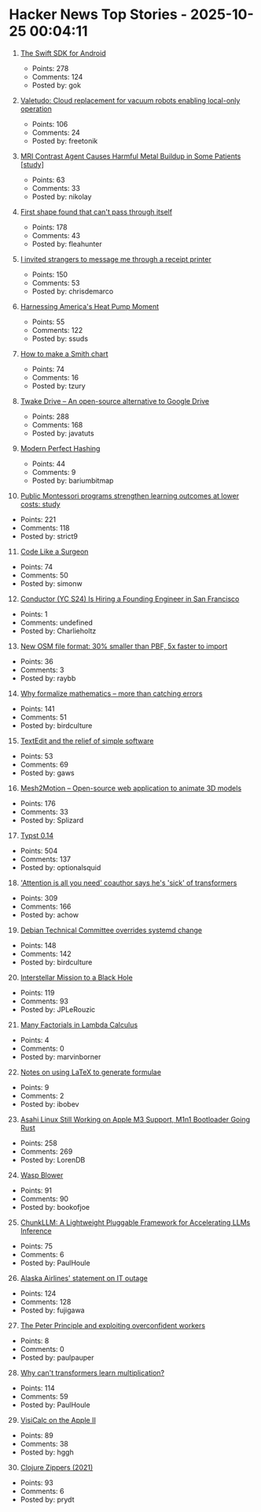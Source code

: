 # Hacker News Top Stories - 2025-10-25 00:04:11

1. [The Swift SDK for Android](https://www.swift.org/blog/nightly-swift-sdk-for-android/)
   - Points: 278
   - Comments: 124
   - Posted by: gok

2. [Valetudo: Cloud replacement for vacuum robots enabling local-only operation](https://valetudo.cloud/)
   - Points: 106
   - Comments: 24
   - Posted by: freetonik

3. [MRI Contrast Agent Causes Harmful Metal Buildup in Some Patients [study]](https://www.ormanager.com/briefs/study-mri-contrast-agent-causes-harmful-metal-buildup-in-some-patients/)
   - Points: 63
   - Comments: 33
   - Posted by: nikolay

4. [First shape found that can't pass through itself](https://www.quantamagazine.org/first-shape-found-that-cant-pass-through-itself-20251024/)
   - Points: 178
   - Comments: 43
   - Posted by: fleahunter

5. [I invited strangers to message me through a receipt printer](https://aschmelyun.com/blog/i-invited-strangers-to-message-me-through-a-receipt-printer/)
   - Points: 150
   - Comments: 53
   - Posted by: chrisdemarco

6. [Harnessing America's Heat Pump Moment](https://www.heatpumped.org/p/harnessing-america-s-heat-pump-moment)
   - Points: 55
   - Comments: 122
   - Posted by: ssuds

7. [How to make a Smith chart](https://www.johndcook.com/blog/2025/10/23/smith-chart/)
   - Points: 74
   - Comments: 16
   - Posted by: tzury

8. [Twake Drive – An open-source alternative to Google Drive](https://github.com/linagora/twake-drive)
   - Points: 288
   - Comments: 168
   - Posted by: javatuts

9. [Modern Perfect Hashing](https://blog.sesse.net/blog/tech/2025-10-23-21-23_modern_perfect_hashing.html)
   - Points: 44
   - Comments: 9
   - Posted by: bariumbitmap

10. [Public Montessori programs strengthen learning outcomes at lower costs: study](https://phys.org/news/2025-10-national-montessori-early-outcomes-sharply.html)
   - Points: 221
   - Comments: 118
   - Posted by: strict9

11. [Code Like a Surgeon](https://www.geoffreylitt.com/2025/10/24/code-like-a-surgeon)
   - Points: 74
   - Comments: 50
   - Posted by: simonw

12. [Conductor (YC S24) Is Hiring a Founding Engineer in San Francisco](https://www.ycombinator.com/companies/conductor/jobs/MYjJzBV-founding-engineer)
   - Points: 1
   - Comments: undefined
   - Posted by: Charlieholtz

13. [New OSM file format: 30% smaller than PBF, 5x faster to import](https://community.openstreetmap.org/t/new-osm-file-format-30-smaller-than-pbf-5x-faster-to-import/137151)
   - Points: 36
   - Comments: 3
   - Posted by: raybb

14. [Why formalize mathematics – more than catching errors](https://rkirov.github.io/posts/why_lean/)
   - Points: 141
   - Comments: 51
   - Posted by: birdculture

15. [TextEdit and the relief of simple software](https://www.newyorker.com/culture/infinite-scroll/textedit-and-the-relief-of-simple-software)
   - Points: 53
   - Comments: 69
   - Posted by: gaws

16. [Mesh2Motion – Open-source web application to animate 3D models](https://mesh2motion.org/)
   - Points: 176
   - Comments: 33
   - Posted by: Splizard

17. [Typst 0.14](https://typst.app/blog/2025/typst-0.14/)
   - Points: 504
   - Comments: 137
   - Posted by: optionalsquid

18. ['Attention is all you need' coauthor says he's 'sick' of transformers](https://venturebeat.com/ai/sakana-ais-cto-says-hes-absolutely-sick-of-transformers-the-tech-that-powers)
   - Points: 309
   - Comments: 166
   - Posted by: achow

19. [Debian Technical Committee overrides systemd change](https://lwn.net/Articles/1041316/)
   - Points: 148
   - Comments: 142
   - Posted by: birdculture

20. [Interstellar Mission to a Black Hole](https://www.centauri-dreams.org/2025/10/23/interstellar-mission-to-a-black-hole/)
   - Points: 119
   - Comments: 93
   - Posted by: JPLeRouzic

21. [Many Factorials in Lambda Calculus](https://text.marvinborner.de/2025-10-08-12.html)
   - Points: 4
   - Comments: 0
   - Posted by: marvinborner

22. [Notes on using LaTeX to generate formulae](https://eli.thegreenplace.net/2025/notes-on-using-latex-to-generate-formulae/)
   - Points: 9
   - Comments: 2
   - Posted by: ibobev

23. [Asahi Linux Still Working on Apple M3 Support, M1n1 Bootloader Going Rust](https://www.phoronix.com/news/Asahi-Linux-M3-m1n1-Update)
   - Points: 258
   - Comments: 269
   - Posted by: LorenDB

24. [Wasp Blower](https://softsolder.com/2025/08/12/wasp-blower/)
   - Points: 91
   - Comments: 90
   - Posted by: bookofjoe

25. [ChunkLLM: A Lightweight Pluggable Framework for Accelerating LLMs Inference](https://arxiv.org/abs/2510.02361)
   - Points: 75
   - Comments: 6
   - Posted by: PaulHoule

26. [Alaska Airlines' statement on IT outage](https://news.alaskaair.com/on-the-record/alaska-statement-on-it-outage/)
   - Points: 124
   - Comments: 128
   - Posted by: fujigawa

27. [The Peter Principle and exploiting overconfident workers](https://marginalrevolution.com/marginalrevolution/2025/10/the-peter-principle-and-exploiting-overconfident-workers.html)
   - Points: 8
   - Comments: 0
   - Posted by: paulpauper

28. [Why can't transformers learn multiplication?](https://arxiv.org/abs/2510.00184)
   - Points: 114
   - Comments: 59
   - Posted by: PaulHoule

29. [VisiCalc on the Apple II](https://stonetools.ghost.io/visicalc-apple2/)
   - Points: 89
   - Comments: 38
   - Posted by: hggh

30. [Clojure Zippers (2021)](https://grishaev.me/en/clojure-zippers/)
   - Points: 93
   - Comments: 6
   - Posted by: prydt

